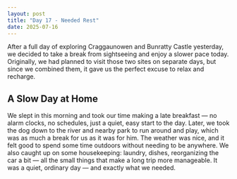 ```yaml
---
layout: post
title: "Day 17 - Needed Rest"
date: 2025-07-16
---
```


After a full day of exploring Craggaunowen and Bunratty Castle yesterday, we decided to take a break from sightseeing and enjoy a slower pace today. Originally, we had planned to visit those two sites on separate days, but since we combined them, it gave us the perfect excuse to relax and recharge.

## A Slow Day at Home  
We slept in this morning and took our time making a late breakfast — no alarm clocks, no schedules, just a quiet, easy start to the day. Later, we took the dog down to the river and nearby park to run around and play, which was as much a break for us as it was for him. The weather was nice, and it felt good to spend some time outdoors without needing to be anywhere. We also caught up on some housekeeping: laundry, dishes, reorganizing the car a bit — all the small things that make a long trip more manageable. It was a quiet, ordinary day — and exactly what we needed.
